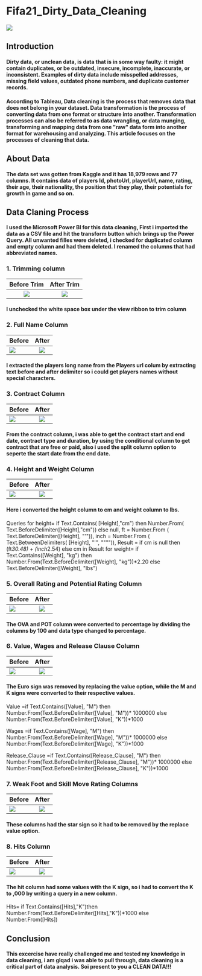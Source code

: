 # Fifa21_Dirty_Data_Cleaning

![](https://github.com/ChristianaOkorie/Fifa21_Dirty_Data_Cleaning/blob/main/Data%20Cleaning%20image.jpg)

## Introduction
   #### Dirty data, or unclean data, is data that is in some way faulty: it might contain duplicates, or be outdated, insecure, incomplete, inaccurate, or inconsistent. Examples of dirty data include misspelled addresses, missing field values, outdated phone numbers, and duplicate customer records.
   #### According to Tableau, Data cleaning is the process that removes data that does not belong in your dataset. Data transformation is the process of converting data from one format or structure into another. Transformation processes can also be referred to as data wrangling, or data munging, transforming and mapping data from one "raw" data form into another format for warehousing and analyzing. This article focuses on the processes of cleaning that data.
   
## About Data
   #### The data set was gotten from Kaggle and it has 18,979 rows and 77 columns. It contains data of players Id, photoUrl, playerUrl, name, rating, their age, their nationality, the position that they play, their potentials for growth in game and so on.
## Data Claning Process
   #### I used the Microsoft Power BI for this data cleaning, First i imported the data as a CSV file and hit the transform button which brings up the Power Query. All unwanted filles were deleted, i checked for duplicated column and empty column and had them deleted. I renamed the columns that had abbreviated names.
### 1. Trimming column

Before Trim          |        After Trim
:-------------------:|:--------------------:
![](https://github.com/ChristianaOkorie/Fifa21_Dirty_Data_Cleaning/blob/main/big%20space%20before.png)  | ![](https://github.com/ChristianaOkorie/Fifa21_Dirty_Data_Cleaning/blob/main/bigspace%20after.png)

#### I unchecked the white space box under the view ribbon to trim column

### 2. Full Name Column

Before               |           After
:--------------------|:---------------------:
![](https://github.com/ChristianaOkorie/Fifa21_Dirty_Data_Cleaning/blob/main/LongName%20before.png)| ![](https://github.com/ChristianaOkorie/Fifa21_Dirty_Data_Cleaning/blob/main/corrected%20LongName.png)

#### I extracted the players long name from the Players url colum by extracting text before and after delimiter so i could get players names without special characters.

### 3. Contract Column

Before               |           After
:--------------------|:---------------------:
![](https://github.com/ChristianaOkorie/Fifa21_Dirty_Data_Cleaning/blob/main/contract%20before.png)| ![](https://github.com/ChristianaOkorie/Fifa21_Dirty_Data_Cleaning/blob/main/contract%20after.png)

#### From the  contract column, i was able to get the contract start and end date, contract type and duration, by using the conditional column to get contract that are free or paid, also i used the split column option to seperte the start date from the end date.

### 4. Height and Weight Column

Before               |           After
:--------------------|:---------------------:
![](https://github.com/ChristianaOkorie/Fifa21_Dirty_Data_Cleaning/blob/main/H%26W%20before.png)| ![](https://github.com/ChristianaOkorie/Fifa21_Dirty_Data_Cleaning/blob/main/H%26W%20after.png)

#### Here i converted the height column to cm and weight column to lbs.
Queries
for height=  if Text.Contains( [Height],"cm") then Number.From( Text.BeforeDelimiter([Height],"cm")) else null,
ft = Number.From ( Text.BeforeDelimiter([Height], "'")),
inch = Number.From ( Text.BetweenDelimiters( [Height], "'", """")),
Result = if cm is null then (ft*30.48) + (inch*2.54) else cm
in
Result
for weight= if Text.Contains([Weight], "kg") then Number.From(Text.BeforeDelimiter([Weight], "kg"))*2.20 else Text.BeforeDelimiter([Weight], "lbs")

### 5. Overall Rating and Potential Rating Column

Before               |           After
:--------------------|:---------------------:
![](https://github.com/ChristianaOkorie/Fifa21_Dirty_Data_Cleaning/blob/main/pot_before.png)| ![](https://github.com/ChristianaOkorie/Fifa21_Dirty_Data_Cleaning/blob/main/pot_after.png)

#### The OVA and POT column were converted to percentage by dividing the columns by 100 and data type changed to percentage.

### 6. Value, Wages and Release Clause Column

Before               |           After
:--------------------|:---------------------:
![](https://github.com/ChristianaOkorie/Fifa21_Dirty_Data_Cleaning/blob/main/VWR%20before.png)| ![](https://github.com/ChristianaOkorie/Fifa21_Dirty_Data_Cleaning/blob/main/VWR%20after.png)

#### The Euro sign was removed by replacing the value  option, while the M and K signs were converted to their respective values.
Value =if Text.Contains([Value], "M") then 
Number.From(Text.BeforeDelimiter([Value], "M"))* 1000000 else  Number.From(Text.BeforeDelimiter([Value], "K"))*1000

Wages =if Text.Contains([Wage], "M") then 
Number.From(Text.BeforeDelimiter([Wage], "M"))* 1000000 else  Number.From(Text.BeforeDelimiter([Wage], "K"))*1000

Release_Clause =if Text.Contains([Release_Clause], "M") then 
Number.From(Text.BeforeDelimiter([Release_Clause], "M"))* 1000000 else  Number.From(Text.BeforeDelimiter([Release_Clause], "K"))*1000

### 7. Weak Foot and Skill Move Rating Columns

Before               |           After
:--------------------|:---------------------:
![](https://github.com/ChristianaOkorie/Fifa21_Dirty_Data_Cleaning/commit/2e65e3a10f8d2aea68d2a03fb793617fe25aea86)| ![](https://github.com/ChristianaOkorie/Fifa21_Dirty_Data_Cleaning/blob/main/star%20rating%20after.png)

#### These columns had the star sign so it had to be removed by the replace value option.

### 8. Hits Column

Before               |           After
:--------------------|:---------------------:
![](https://github.com/ChristianaOkorie/Fifa21_Dirty_Data_Cleaning/blob/main/hits%20before.png) | ![](https://github.com/ChristianaOkorie/Fifa21_Dirty_Data_Cleaning/blob/main/hits%20after.png)

#### The hit column had some values with the K sign, so i had to convert the K to ,000 by writing a query in a new column.
Hits= if Text.Contains([Hits],"K")then Number.From(Text.BeforeDelimiter([Hits],"K"))*1000 else Number.From([Hits])

## Conclusion
#### This excercise have really challenged me and tested my knowledge in data cleaning, i am glqad i was able to pull through, data cleaning is a critical part of data analysis. Soi present to you a CLEAN DATA!!!
